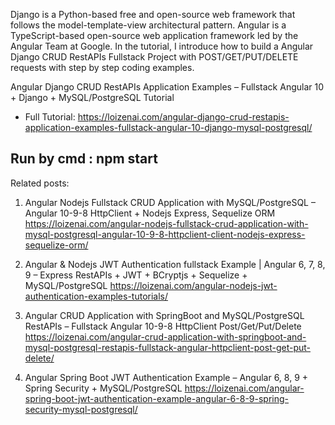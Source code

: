 Django is a Python-based free and open-source web framework that follows the model-template-view architectural pattern. Angular is a TypeScript-based open-source web application framework led by the Angular Team at Google. In the tutorial, I introduce how to build a Angular Django CRUD RestAPIs Fullstack Project with POST/GET/PUT/DELETE requests with step by step coding examples.


Angular Django CRUD RestAPIs Application Examples – Fullstack Angular 10 + Django + MySQL/PostgreSQL Tutorial
- Full Tutorial: https://loizenai.com/angular-django-crud-restapis-application-examples-fullstack-angular-10-django-mysql-postgresql/

Run by cmd : npm start
---------------------

Related posts:
1. Angular Nodejs Fullstack CRUD Application with MySQL/PostgreSQL – Angular 10-9-8 HttpClient + Nodejs Express, Sequelize ORM
https://loizenai.com/angular-nodejs-fullstack-crud-application-with-mysql-postgresql-angular-10-9-8-httpclient-client-nodejs-express-sequelize-orm/

2. Angular & Nodejs JWT Authentication fullstack Example | Angular 6, 7, 8, 9 – Express RestAPIs + JWT + BCryptjs + Sequelize + MySQL/PostgreSQL
https://loizenai.com/angular-nodejs-jwt-authentication-examples-tutorials/

3. Angular CRUD Application with SpringBoot and MySQL/PostgreSQL RestAPIs – Fullstack Angular 10-9-8 HttpClient Post/Get/Put/Delete
https://loizenai.com/angular-crud-application-with-springboot-and-mysql-postgresql-restapis-fullstack-angular-httpclient-post-get-put-delete/

4. Angular Spring Boot JWT Authentication Example – Angular 6, 8, 9 + Spring Security + MySQL/PostgreSQL
https://loizenai.com/angular-spring-boot-jwt-authentication-example-angular-6-8-9-spring-security-mysql-postgresql/
